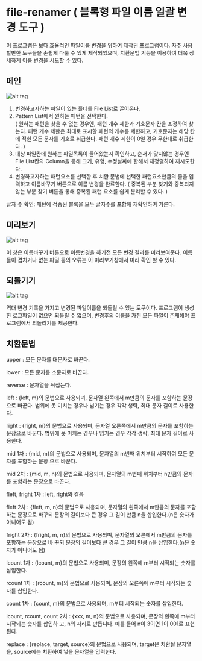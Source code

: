 # file-renamer ( 블록형 파일 이름 일괄 변경 도구 )

이 프로그램은 보다 효율적인 파일이름 변경을 위하여 제작된 프로그램이다. 자주 사용할만한 도구들을 손쉽게 다룰 수 있게 제작되었으며, 치환문법 기능을 이용하여 더욱 상세하게 이름 변경을 시도할 수 있다.

## 메인
![alt tag](https://github.com/rollrat/file-renamer/blob/master/RollRat%20Renamer/main.png)

1. 변경하고자하는 파일이 있는 폴더를 File List로 끌어온다.
2. Pattern List에서 원하는 패턴을 선택한다. </br> ( 원하는 패턴을 찾을 수 없는 경우엔, 패턴 개수 제한과 기호문자 칸을 조정하여 찾는다. 패턴 개수 제한은 최대로 표시할 패턴의 개수를 제한하고, 기호문자는 해당 칸에 적힌 모든 문자를 기호로 취급한다. 패턴 개수 제한이 0일 경우 무한대로 취급한다. )
3. 대상 파일칸에 원하는 파일목록이 들어왔는지 확인하고, 순서가 맞지않는 경우엔 File List칸의 Column을 통해 크기, 유형, 수정날짜에 한해서 재정렬하여 재시도한다.
4. 변경하고자하는 패턴요소를 선택한 후 치환 문법에 선택한 패턴요소만큼의 줄을 입력하고 이름바꾸기 버튼으로 이름 변경을 완료한다. ( 중복된 부분 찾기와 중복되지 않는 부분 찾기 버튼을 통해 중복된 패턴 요소를 쉽게 분리할 수 있다. )

글자 수 확인: 패턴에 적중된 블록을 모두 글자수를 포함해 재확인하여 거른다.

## 미리보기
![alt tag](https://github.com/rollrat/file-renamer/blob/master/RollRat%20Renamer/preview.png)

이 창은 이름바꾸기 버튼으로 이름변경을 하기전 모든 변경 결과를 미리보여준다. 이름들이 겹치거나 없는 파일 등의 오류는 이 미리보기창에서 미리 확인 할 수 있다.

## 되돌기기
![alt tag](https://github.com/rollrat/file-renamer/blob/master/RollRat%20Renamer/undo.PNG)

역대 변경 기록을 가지고 변경된 파일이름을 되돌릴 수 있는 도구이다. 프로그램이 생성한 로그파일이 없으면 되돌릴 수 없으며, 변경후의 이름을 가진 모든 파일이 존재해야 프로그램에서 되돌리기를 제공한다.

## 치환문법

upper : 모든 문자를 대문자로 바꾼다.

lower : 모든 문자를 소문자로 바꾼다.

reverse : 문자열을 뒤집는다.


left : {left, m}의 문법으로 사용되며, 문자열 왼쪽에서 m만큼의 문자를 포함하는 문장으로 바꾼다. 범위에 못 미치는 경우나 넘기는 경우 각각 생략, 최대 문자 길이로 사용한다.

right : {right, m}의 문법으로 사용되며, 문자열 오른쪽에서 m만큼의 문자를 포함하는 문장으로 바꾼다. 범위에 못 미치는 경우나 넘기는 경우 각각 생략, 최대 문자 길이로 사용한다.

mid 1차 : {mid, m}의 문법으로 사용되며, 문자열의 m번째 위치부터 시작하여 모든 문자를 포함하는 문장 으로 바꾼다.

mid 2차 : {mid, m, n}의 문법으로 사용되며, 문자열의 m번째 위치부터 n만큼의 문자를 포함하는 문장으로 바꾼다.

fleft, fright 1차 : left, right와 같음

fleft 2차 : {fleft, m, n}의 문법으로 사용되며, 문자열의 왼쪽에서 m만큼의 문자를 포함하는 문장으로 바꾸되 문장의 길이보다 큰 경우 그 길이 만큼 n을 삽입한다.(n은 숫자가 아니어도 됨)

fright 2차 : {fright, m, n}의 문법으로 사용되며, 문자열의 오른에서 m만큼의 문자를 포함하는 문장으로 바 꾸되 문장의 길이보다 큰 경우 그 길이 만큼 n을 삽입한다.(n은 숫자가 아니어도 됨)

lcount 1차 : {lcount, m}의 문법으로 사용되며, 문장의 왼쪽에 m부터 시작되는 숫자를 삽입한다.

rcount 1차 : {rcount, m}의 문법으로 사용되며, 문장의 오른쪽에 m부터 시작되는 숫자를 삽입한다.

count 1차 : {count, m}의 문법으로 사용되며, m부터 시작되는 숫자를 삽입한다.

lcount, rcount, count 2차 : {xxx, m, n}의 문법으로 사용되며, 문장의 왼쪽에 m부터 시작되는 숫자를 삽입하 고, n의 자리로 만듭니다. 예를 들어 n이 3이면 1이 001로 표현된다.

replace : {replace, target, source}의 문법으로 사용되며, target은 치환될 문자열을, source에는 치환하여 넣을 문자열을 입력한다.
